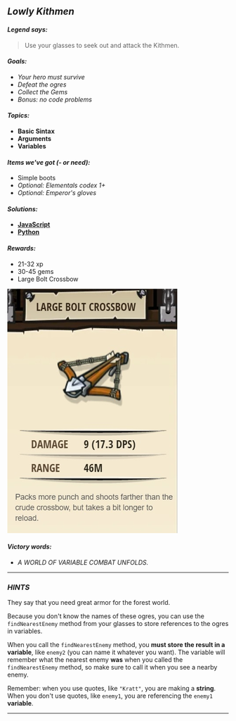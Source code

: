 ## _Lowly Kithmen_

#### _Legend says:_
> Use your glasses to seek out and attack the Kithmen.

#### _Goals:_
+ _Your hero must survive_
+ _Defeat the ogres_
+ _Collect the Gems_
+ _Bonus: no code problems_

#### _Topics:_
+ **Basic Sintax**
+ **Arguments**
+ **Variables**

#### _Items we've got (- or need):_
+ Simple boots
+ _Optional: Elementals codex 1+_
+ _Optional: Emperor's gloves_

#### _Solutions:_
+ **[JavaScript](lovelyKitchen.js)**
+ **[Python](lovely_kitchen.py)**

#### _Rewards:_
+ 21-32 xp
+ 30-45 gems
+ Large Bolt Crossbow

![](img/large_bolt_crossbow.jpg)

#### _Victory words:_
+ _A WORLD OF VARIABLE COMBAT UNFOLDS._

___

### _HINTS_

They say that you need great armor for the forest world.

Because you don't know the names of these ogres, you can use the `findNearestEnemy` method from your glasses to store references to the ogres in variables.

When you call the `findNearestEnemy` method, you **must store the result in a variable**, like `enemy2` (you can name it whatever you want). The variable will remember what the nearest enemy **was** when you called the `findNearestEnemy` method, so make sure to call it when you see a nearby enemy.

Remember: when you use quotes, like `"Kratt"`, you are making a **string**. When you don't use quotes, like `enemy1`, you are referencing the `enemy1` **variable**.

___
